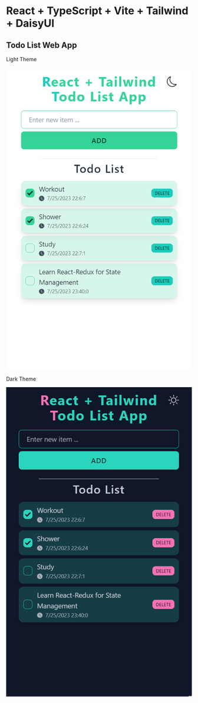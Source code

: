 # React + TypeScript + Vite + Tailwind + DaisyUI

## Todo List Web App

Light Theme 

![Light Theme](https://raw.githubusercontent.com/iamsabet/React-Todo/main/Light.PNG)

Dark Theme

![Light Theme](https://raw.githubusercontent.com/iamsabet/React-Todo/main/Dark.PNG)